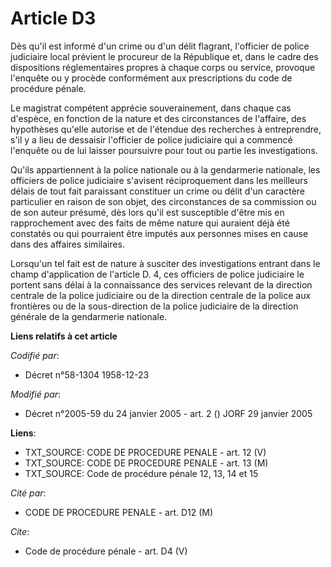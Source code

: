 # Article D3

Dès qu'il est informé d'un crime ou d'un délit flagrant, l'officier de police judiciaire local prévient le procureur de la
République et, dans le cadre des dispositions réglementaires propres à chaque corps ou service, provoque l'enquête ou y
procède conformément aux prescriptions du code de procédure pénale. 

Le magistrat compétent apprécie souverainement, dans chaque cas d'espèce, en fonction de la nature et des circonstances de
l'affaire, des hypothèses qu'elle autorise et de l'étendue des recherches à entreprendre, s'il y a lieu de dessaisir
l'officier de police judiciaire qui a commencé l'enquête ou de lui laisser poursuivre pour tout ou partie les
investigations. 

Qu'ils appartiennent à la police nationale ou à la gendarmerie nationale, les officiers de police judiciaire s'avisent
réciproquement dans les meilleurs délais de tout fait paraissant constituer un crime ou délit d'un caractère particulier en
raison de son objet, des circonstances de sa commission ou de son auteur présumé, dès lors qu'il est susceptible d'être mis
en rapprochement avec des faits de même nature qui auraient déjà été constatés ou qui pourraient être imputés aux personnes
mises en cause dans des affaires similaires. 

Lorsqu'un tel fait est de nature à susciter des investigations entrant dans le champ d'application de l'article D. 4, ces
officiers de police judiciaire le portent sans délai à la connaissance des services relevant de la direction centrale de la
police judiciaire ou de la direction centrale de la police aux frontières ou de la sous-direction de la police judiciaire de
la direction générale de la gendarmerie nationale.

**Liens relatifs à cet article**

_Codifié par_:

  - Décret n°58-1304 1958-12-23

_Modifié par_:

  - Décret n°2005-59 du 24 janvier 2005 - art. 2 () JORF 29 janvier 2005

**Liens**:

  - TXT_SOURCE: CODE DE PROCEDURE PENALE - art. 12 (V)
  - TXT_SOURCE: CODE DE PROCEDURE PENALE - art. 13 (M)
  - TXT_SOURCE: Code de procédure pénale 12, 13, 14 et 15

_Cité par_:

  - CODE DE PROCEDURE PENALE - art. D12 (M)

_Cite_:

  - Code de procédure pénale - art. D4 (V)
